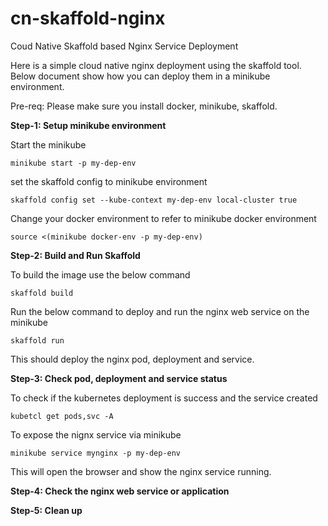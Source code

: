 # cn-skaffold-nginx
Coud Native Skaffold based Nginx Service Deployment

Here is a simple cloud native nginx deployment using the skaffold tool. Below document show how you can deploy them in a minikube environment.

Pre-req: 
Please make sure you install docker, minikube, skaffold.

**Step-1: Setup minikube environment**

Start the minikube

    minikube start -p my-dep-env

set the skaffold config to minikube environment

    skaffold config set --kube-context my-dep-env local-cluster true

Change your docker environment to refer to minikube docker environment

    source <(minikube docker-env -p my-dep-env)

**Step-2: Build and Run Skaffold**

To build the image use the below command 

    skaffold build

Run the below command to deploy and run the nginx web service on the minikube

    skaffold run

This should deploy the nginx pod, deployment and service. 

**Step-3: Check pod, deployment and service status**

To check if the kubernetes deployment is success and the service created

    kubetcl get pods,svc -A

To expose the nignx service via minikube

    minikube service mynginx -p my-dep-env

This will open the browser and show the nginx service running.

**Step-4: Check the nginx web service or application**


**Step-5: Clean up**
